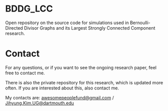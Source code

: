 # BDDG_LCC
Open repository on the source code for simulations used in Bernoulli-Directed Divisor Graphs and its Largest Strongly Connected Component research.

# Contact

For any questions, or if you want to see the ongoing research paper, feel free to contact me.

There is also the private repository for this research, which is updated more often. If you are interested about this, also contact me.

My contacts are: awesomepeoplefund@gmail.com / Jihyung.Kim.UG@dartmouth.edu
